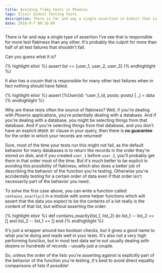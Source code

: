 ```yaml
---
title: Avoiding flaky tests in Phoenix
tags: Elixir ExUnit Testing Tests
description: There is far and way a single assertion in ExUnit that is responsible for more test flakiness than any other. It's probably the culprit for more than half of all test failures that shouldn't fail.
date: 2018-9-7 00:18:00
---
```


There is far and way a single type of assertion I've see that is responsible for
more test flakiness than any other. It's probably the culprit for more than half
of all test failures that shouldn't fail.

Can you guess what it is?

{% highlight elixir %}
assert list == [user_1, user_2, user_3]
{% endhighlight %}

It also has a cousin that is responsible for many other test failures when in
fact nothing should have failed.

{% highlight elixir %}
assert [%User{id: ^user_1_id, posts: posts} | _] = data
{% endhighlight %}

Why are these tests often the source of flakiness? Well, if you're dealing with
Phoenix applications, you're potentially dealing with a database. And if you're
dealing with a database, you might be selecting things from that database. And
if you're selecting things from that database, and you don't have an explicit
`ORDER BY` clause in your query, then there is **no guarantee** for the order in
which your records are returned!

Sure, most of the time your tests run this might not fail, as the default
behavior for many databases is to return the records in the order they're stored
on disk, and if you created `user_1` before `user_2`, you'll probably get them
in that order most of the time. But it's _much_ better to be explicit in
avoiding this possibility of flakiness, which also does a better job of
describing the behavior of the function you're testing. Otherwise you're
accidentally testing for a certain order of data even if that order isn't
necessarily part of the behavior you need.

To solve the first case above, you can write a function called
`contains_exactly/2` in a module with some helper functions which will assert
that the data you expect to be the contents of a list
really is the content of that list, but without asserting the order:

{% highlight elixir %}
def contains_exactly(list_1, list_2) do
  list_1 -- list_2 == [] and list_2 -- list_1 == []
end
{% endhighlight %}

It's just a wrapper around two boolean checks, but it gives a good name to
what you're doing and reads well in your tests. It's also not a very high
performing function, but in most test data we're not usually dealing with dozens
or hundreds of records - usually just a couple.

So, unless the order of the lists you're asserting against is explicitly part of
the behavior of the function you're testing, it's best to avoid direct equality
comparisons of lists if possible!
